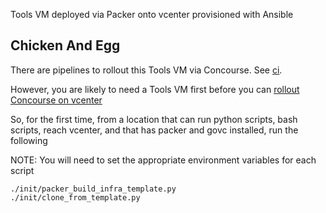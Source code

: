 Tools VM deployed via Packer onto vcenter provisioned with Ansible

## Chicken And Egg

There are pipelines to rollout this Tools VM via Concourse. See [ci](ci).

However, you are likely to need a Tools VM first before you can [rollout Concourse on vcenter](https://github.com/matthewcosgrove/lab-ops) 

So, for the first time, from a location that can run python scripts, bash scripts, reach vcenter, and that has packer and govc installed, run the following

NOTE: You will need to set the appropriate environment variables for each script

```
./init/packer_build_infra_template.py
./init/clone_from_template.py
```
